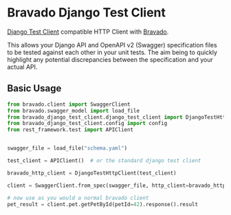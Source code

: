 # Bravado Django Test Client

[Django Test Client](https://docs.djangoproject.com/en/2.1/topics/testing/tools/\#the-test-client) compatible HTTP Client with [Bravado](https://github.com/Yelp/bravado).

This allows your Django API and OpenAPI v2 (Swagger) specification files to be tested against each other in your unit tests. The aim being to quickly highlight any potential discrepancies between the specification and your actual API.

## Basic Usage

```python
from bravado.client import SwaggerClient
from bravado.swagger_model import load_file
from bravado_django_test_client.django_test_client import DjangoTestHttpClient
from bravado_django_test_client.config import config
from rest_framework.test import APIClient


swagger_file = load_file("schema.yaml")

test_client = APIClient()  # or the standard django test client

bravado_http_client = DjangoTestHttpClient(test_client)

client = SwaggerClient.from_spec(swagger_file, http_client=bravado_http_client, config=config)

# now use as you would a normal bravado client
pet_result = client.pet.getPetById(petId=42).response().result
```
